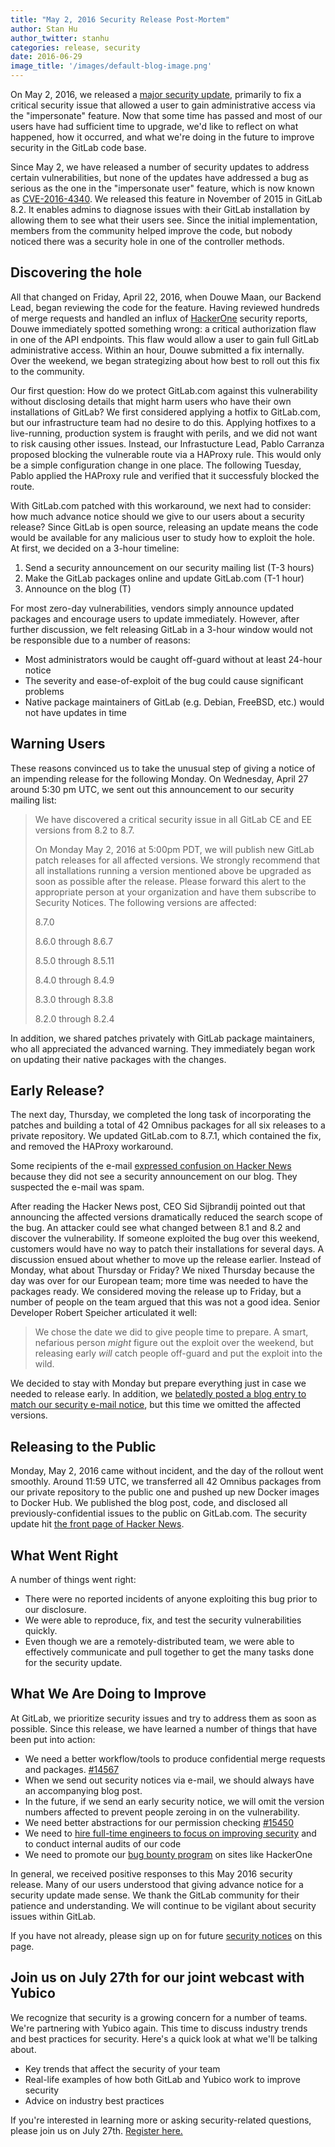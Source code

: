 ```yaml
---
title: "May 2, 2016 Security Release Post-Mortem"
author: Stan Hu
author_twitter: stanhu
categories: release, security
date: 2016-06-29
image_title: '/images/default-blog-image.png'
---
```


On May 2, 2016, we released a [major security
update](https://about.gitlab.com/2016/05/02/cve-2016-4340-patches/), primarily
to fix a critical security issue that allowed a user to gain administrative
access via the "impersonate" feature. Now that some time has passed and most
of our users have had sufficient time to upgrade, we'd like to reflect on what
happened, how it occurred, and what we're doing in the future to improve
security in the GitLab code base.

<!-- more -->

Since May 2, we have released a number of security updates to address certain
vulnerabilities, but none of the updates have addressed a bug as serious as
the one in the "impersonate user" feature, which is now known as
[CVE-2016-4340](https://cve.mitre.org/cgi-bin/cvename.cgi?name=CVE-2016-4340).
We released this feature in November of 2015 in GitLab 8.2. It enables admins
to diagnose issues with their GitLab installation by allowing them to see what
their users see. Since the initial implementation, members from the community
helped improve the code, but nobody noticed there was a security hole in one
of the controller methods.

## Discovering the hole

All that changed on Friday, April 22, 2016, when Douwe Maan, our Backend Lead,
began reviewing the code for the feature. Having reviewed hundreds of merge
requests and handled an influx of [HackerOne](https://hackerone.com) security
reports, Douwe immediately spotted something wrong: a critical authorization
flaw in one of the API endpoints. This flaw would allow a user to gain full
GitLab administrative access. Within an hour, Douwe submitted a fix
internally. Over the weekend, we began strategizing about how best to roll out
this fix to the community.

Our first question: How do we protect GitLab.com against this vulnerability
without disclosing details that might harm users who have their own
installations of GitLab? We first considered applying a hotfix to GitLab.com,
but our infrastructure team had no desire to do this. Applying hotfixes to a
live-running, production system is fraught with perils, and we did not want to
risk causing other issues. Instead, our Infrastucture Lead, Pablo Carranza
proposed blocking the vulnerable route via a HAProxy rule. This would only be
a simple configuration change in one place. The following Tuesday, Pablo
applied the HAProxy rule and verified that it successfuly blocked the route.

With GitLab.com patched with this workaround, we next had to consider: how
much advance notice should we give to our users about a security release?
Since GitLab is open source, releasing an update means the code would be
available for any malicious user to study how to exploit the hole. At first,
we decided on a 3-hour timeline:

1. Send a security announcement on our security mailing list (T-3 hours)
2. Make the GitLab packages online and update GitLab.com (T-1 hour)
3. Announce on the blog (T)

For most zero-day vulnerabilities, vendors simply announce updated packages and
encourage users to update immediately. However, after further discussion, we
felt releasing GitLab in a 3-hour window would not be responsible due to a
number of reasons:

* Most administrators would be caught off-guard without at least 24-hour notice
* The severity and ease-of-exploit of the bug could cause significant problems
* Native package maintainers of GitLab (e.g. Debian, FreeBSD, etc.) would not
have updates in time

## Warning Users

These reasons convinced us to take the unusual step of giving a notice of an
impending release for the following Monday. On Wednesday, April 27 around
5:30 pm UTC, we sent out this announcement to our security mailing list:

> We have discovered a critical security issue in all GitLab CE and EE versions from 8.2 to 8.7.
>
> On Monday May 2, 2016 at 5:00pm PDT, we will publish new GitLab patch releases
> for all affected versions. We strongly recommend that all installations
> running a version mentioned above be upgraded as soon as possible after the
> release. Please forward this alert to the appropriate person at your
> organization and have them subscribe to Security Notices. The following
> versions are affected:
>
> 8.7.0
>
> 8.6.0 through 8.6.7
>
> 8.5.0 through 8.5.11
>
> 8.4.0 through 8.4.9
>
> 8.3.0 through 8.3.8
>
> 8.2.0 through 8.2.4

In addition, we shared patches privately with GitLab package maintainers, who
all appreciated the advanced warning. They immediately began work on updating
their native packages with the changes.

## Early Release?

The next day, Thursday, we completed the long task of incorporating the
patches and building a total of 42 Omnibus packages for all six releases to a
private repository. We updated GitLab.com to 8.7.1, which contained the fix,
and removed the HAProxy workaround.

Some recipients of the e-mail [expressed confusion on Hacker
News](https://news.ycombinator.com/item?id=11582634) because they did not see
a security announcement on our blog. They suspected the e-mail was spam.

After reading the Hacker News post, CEO Sid Sijbrandij pointed out that
announcing the affected versions dramatically reduced the search scope of the
bug. An attacker could see what changed between 8.1 and 8.2 and discover the
vulnerability. If someone exploited the bug over this weekend, customers would
have no way to patch their installations for several days. A discussion ensued
about whether to move up the release earlier. Instead of Monday, what about
Thursday or Friday? We nixed Thursday because the day was over for our
European team; more time was needed to have the packages ready. We considered
moving the release up to Friday, but a number of people on the team argued that
this was not a good idea. Senior Developer Robert Speicher articulated it well:

> We chose the date we did to give people time to prepare. A smart, nefarious
> person *might* figure out the exploit over the weekend, but releasing early
> *will* catch people off-guard and put the exploit into the wild.

We decided to stay with Monday but prepare everything just in case we needed
to release early. In addition, we [belatedly posted a blog entry to match our
security e-mail notice](https://about.gitlab.com/2016/04/28/gitlab-major-security-update-for-cve-2016-4340/),
but this time we omitted the affected versions.

## Releasing to the Public

Monday, May 2, 2016 came without incident, and the day of the rollout went
smoothly. Around 11:59 UTC, we transferred all 42 Omnibus packages from our
private repository to the public one and pushed up new Docker images to Docker
Hub. We published the blog post, code, and disclosed all
previously-confidential issues to the public on GitLab.com. The security
update hit [the front page of Hacker
News](https://news.ycombinator.com/item?id=11617299).

## What Went Right

A number of things went right:

* There were no reported incidents of anyone exploiting this bug prior to our disclosure.
* We were able to reproduce, fix, and test the security vulnerabilities quickly.
* Even though we are a remotely-distributed team, we were able to effectively communicate and
pull together to get the many tasks done for the security update.

## What We Are Doing to Improve

At GitLab, we prioritize security issues and try to address them as soon as
possible. Since this release, we have learned a number of things that have
been put into action:

* We need a better workflow/tools to produce confidential merge requests and packages. [#14567]
* When we send out security notices via e-mail, we should always have an accompanying blog post.
* In the future, if we send an early security notice, we will omit the version
numbers affected to prevent people zeroing in on the vulnerability.
* We need better abstractions for our permission checking [#15450]
* We need to [hire full-time engineers to focus on improving security] and to conduct internal audits of our code
* We need to promote our [bug bounty program] on sites like HackerOne

[#14567]: https://gitlab.com/gitlab-org/gitlab-ce/issues/14567
[#15450]: https://gitlab.com/gitlab-org/gitlab-ce/issues/15450
[bug bounty program]: https://hackerone.com/gitlab
[hire full-time engineers to focus on improving security]: https://about.gitlab.com/jobs/security-engineer/

In general, we received positive responses to this May 2016 security
release. Many of our users understood that giving advance notice for a
security update made sense. We thank the GitLab community for their patience
and understanding. We will continue to be vigilant about security issues
within GitLab.

If you have not already, please sign up on for future [security
notices](https://about.gitlab.com/contact/) on this page.

## Join us on July 27th for our joint webcast with Yubico

We recognize that security is a growing concern for a number of teams. We're partnering with
Yubico again. This time to discuss industry trends and best practices for security. Here's
a quick look at what we'll be talking about.

* Key trends that affect the security of your team
* Real-life examples of how both GitLab and Yubico work to improve security
* Advice on industry best practices

If you're interested in learning more or asking security-related questions, please
join us on July 27th. [Register here.](https://page.gitlab.com/July27WebcastSecurityWebcastwYubico_LandingPage.html)
